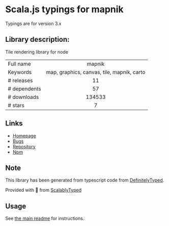 
# Scala.js typings for mapnik

Typings are for version 3.x

## Library description:
Tile rendering library for node

|                    |                 |
| ------------------ | :-------------: |
| Full name          | mapnik |
| Keywords           | map, graphics, canvas, tile, mapnik, carto |
| # releases         | 11 |
| # dependents       | 57 |
| # downloads        | 134533 |
| # stars            | 7 |

## Links
- [Homepage](http://mapnik.org)
- [Bugs](http://github.com/mapnik/node-mapnik/issues)
- [Repository](https://github.com/mapnik/node-mapnik)
- [Npm](https://www.npmjs.com/package/mapnik)
    


## Note
This library has been generated from typescript code from [DefinitelyTyped](https://definitelytyped.org).

Provided with :purple_heart: from [ScalablyTyped](https://github.com/oyvindberg/ScalablyTyped)

## Usage
See [the main readme](../../readme.md) for instructions.


